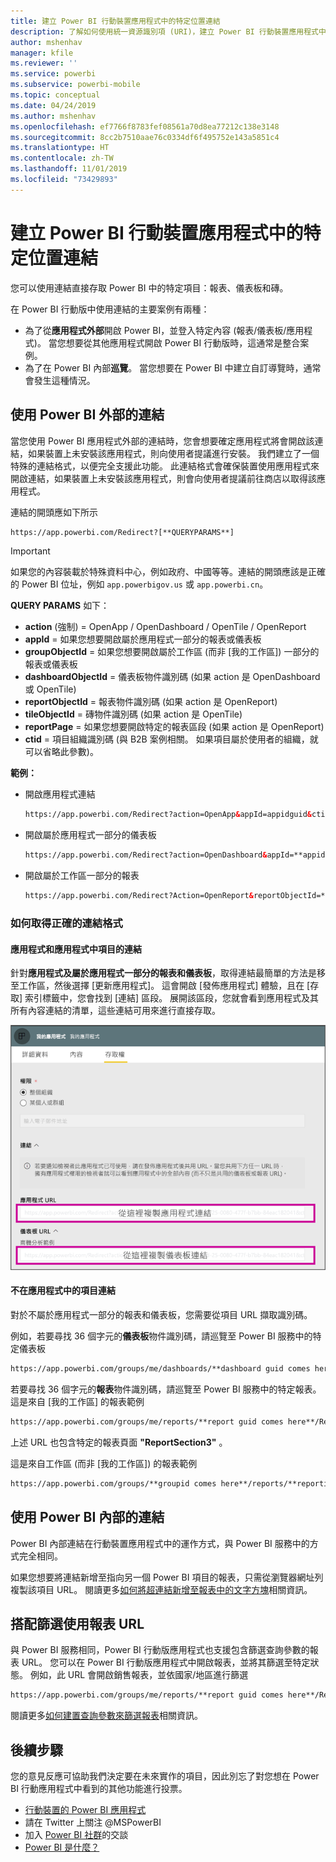 ```yaml
---
title: 建立 Power BI 行動裝置應用程式中的特定位置連結
description: 了解如何使用統一資源識別項 (URI)，建立 Power BI 行動裝置應用程式中特定儀表板、磚或報表的深層連結。
author: mshenhav
manager: kfile
ms.reviewer: ''
ms.service: powerbi
ms.subservice: powerbi-mobile
ms.topic: conceptual
ms.date: 04/24/2019
ms.author: mshenhav
ms.openlocfilehash: ef7766f8783fef08561a70d8ea77212c138e3148
ms.sourcegitcommit: 8cc2b7510aae76c0334df6f495752e143a5851c4
ms.translationtype: HT
ms.contentlocale: zh-TW
ms.lasthandoff: 11/01/2019
ms.locfileid: "73429893"
---
```

# <a name="create-a-link-to-a-specific-location-in-the-power-bi-mobile-apps"></a>建立 Power BI 行動裝置應用程式中的特定位置連結
您可以使用連結直接存取 Power BI 中的特定項目：報表、儀表板和磚。

在 Power BI 行動版中使用連結的主要案例有兩種： 

* 為了從**應用程式外部**開啟 Power BI，並登入特定內容 (報表/儀表板/應用程式)。 當您想要從其他應用程式開啟 Power BI 行動版時，這通常是整合案例。 
* 為了在 Power BI 內部**巡覽**。 當您想要在 Power BI 中建立自訂導覽時，通常會發生這種情況。


## <a name="use-links-from-outside-of-power-bi"></a>使用 Power BI 外部的連結
當您使用 Power BI 應用程式外部的連結時，您會想要確定應用程式將會開啟該連結，如果裝置上未安裝該應用程式，則向使用者提議進行安裝。 我們建立了一個特殊的連結格式，以便完全支援此功能。 此連結格式會確保裝置使用應用程式來開啟連結，如果裝置上未安裝該應用程式，則會向使用者提議前往商店以取得該應用程式。

連結的開頭應如下所示  
```html
https://app.powerbi.com/Redirect?[**QUERYPARAMS**]
```

> [!IMPORTANT]
> 如果您的內容裝載於特殊資料中心，例如政府、中國等等。連結的開頭應該是正確的 Power BI 位址，例如 `app.powerbigov.us` 或 `app.powerbi.cn`。   
>


**QUERY PARAMS** 如下：
* **action** (強制) = OpenApp / OpenDashboard / OpenTile / OpenReport
* **appId** = 如果您想要開啟屬於應用程式一部分的報表或儀表板 
* **groupObjectId** = 如果您想要開啟屬於工作區 (而非 [我的工作區]) 一部分的報表或儀表板
* **dashboardObjectId** = 儀表板物件識別碼 (如果 action 是 OpenDashboard 或 OpenTile)
* **reportObjectId** = 報表物件識別碼 (如果 action 是 OpenReport)
* **tileObjectId** = 磚物件識別碼 (如果 action 是 OpenTile)
* **reportPage** = 如果您想要開啟特定的報表區段 (如果 action 是 OpenReport)
* **ctid** = 項目組織識別碼 (與 B2B 案例相關。 如果項目屬於使用者的組織，就可以省略此參數)。

**範例：**

* 開啟應用程式連結 
  ```html
  https://app.powerbi.com/Redirect?action=OpenApp&appId=appidguid&ctid=organizationid
  ```

* 開啟屬於應用程式一部分的儀表板 
  ```html
  https://app.powerbi.com/Redirect?action=OpenDashboard&appId=**appidguid**&dashboardObjectId=**dashboardidguid**&ctid=**organizationid**
  ```

* 開啟屬於工作區一部分的報表
  ```html
  https://app.powerbi.com/Redirect?Action=OpenReport&reportObjectId=**reportidguid**&groupObjectId=**groupidguid**&reportPage=**ReportSectionName**
  ```

### <a name="how-to-get-the-right-link-format"></a>如何取得正確的連結格式

#### <a name="links-of-apps-and-items-in-app"></a>應用程式和應用程式中項目的連結

針對**應用程式及屬於應用程式一部分的報表和儀表板**，取得連結最簡單的方法是移至工作區，然後選擇 [更新應用程式]。 這會開啟 [發佈應用程式] 體驗，且在 [存取] 索引標籤中，您會找到 [連結]  區段。 展開該區段，您就會看到應用程式及其所有內容連結的清單，這些連結可用來進行直接存取。

![Power BI 的發佈應用程式連結 ](./media/mobile-apps-links/mobile-link-copy-app-links.png)

#### <a name="links-of-items-not-in-app"></a>不在應用程式中的項目連結 

對於不屬於應用程式一部分的報表和儀表板，您需要從項目 URL 擷取識別碼。

例如，若要尋找 36 個字元的**儀表板**物件識別碼，請巡覽至 Power BI 服務中的特定儀表板 

```html
https://app.powerbi.com/groups/me/dashboards/**dashboard guid comes here**?ctid=**organization id comes here**`
```

若要尋找 36 個字元的**報表**物件識別碼，請巡覽至 Power BI 服務中的特定報表。
這是來自 [我的工作區] 的報表範例

```html
https://app.powerbi.com/groups/me/reports/**report guid comes here**/ReportSection3?ctid=**organization id comes here**`
```
上述 URL 也包含特定的報表頁面 **"ReportSection3"** 。

這是來自工作區 (而非 [我的工作區]) 的報表範例

```html
https://app.powerbi.com/groups/**groupid comes here**/reports/**reportid comes here**/ReportSection1?ctid=**organizationid comes here**
```

## <a name="use-links-inside-power-bi"></a>使用 Power BI 內部的連結

Power BI 內部連結在行動裝置應用程式中的運作方式，與 Power BI 服務中的方式完全相同。

如果您想要將連結新增至指向另一個 Power BI 項目的報表，只需從瀏覽器網址列複製該項目 URL。 閱讀更多[如何將超連結新增至報表中的文字方塊](https://docs.microsoft.com/power-bi/service-add-hyperlink-to-text-box)相關資訊。

## <a name="use-report-url-with-filter"></a>搭配篩選使用報表 URL
與 Power BI 服務相同，Power BI 行動版應用程式也支援包含篩選查詢參數的報表 URL。 您可以在 Power BI 行動版應用程式中開啟報表，並將其篩選至特定狀態。 例如，此 URL 會開啟銷售報表，並依國家/地區進行篩選

```html
https://app.powerbi.com/groups/me/reports/**report guid comes here**/ReportSection3?ctid=**organization id comes here**&filter=Store/Territory eq 'NC'
```

閱讀更多[如何建置查詢參數來篩選報表](https://docs.microsoft.com/power-bi/service-url-filters)相關資訊。

## <a name="next-steps"></a>後續步驟
您的意見反應可協助我們決定要在未來實作的項目，因此別忘了對您想在 Power BI 行動應用程式中看到的其他功能進行投票。 

* [行動裝置的 Power BI 應用程式](mobile-apps-for-mobile-devices.md)
* 請在 Twitter 上關注 @MSPowerBI
* 加入 [Power BI 社群](http://community.powerbi.com/)的交談
* [Power BI 是什麼？](../../fundamentals/power-bi-overview.md)

